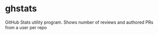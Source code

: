 # ghstats
GitHub Stats utility program. Shows number of reviews and authored PRs from a user per repo
